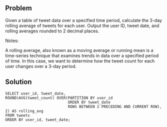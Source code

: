 ## Problem

Given a table of tweet data over a specified time period, calculate the 3-day rolling average of tweets for each user. Output the user ID, tweet date, and rolling averages rounded to 2 decimal places.

Notes:

A rolling average, also known as a moving average or running mean is a time-series technique that examines trends in data over a specified period of time.
In this case, we want to determine how the tweet count for each user changes over a 3-day period.

## Solution
```
SELECT user_id, tweet_date,
ROUND(AVG(tweet_count) OVER(PARTITION BY user_id 
                            ORDER BY tweet_date 
                            ROWS BETWEEN 2 PRECEDING AND CURRENT ROW), 2) AS rolling_avg
FROM tweets
ORDER BY user_id, tweet_date;
```

